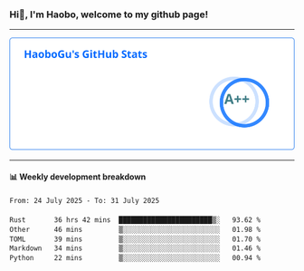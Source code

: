 <!--<h2 align="center"> Hi👋, I'm Haobo, welcome to my github page! </h2>-->
### Hi👋, I'm Haobo, welcome to my github page!
-------

<img href="https://github.com/HaoboGu" src="assets/stats.svg" alt="github stats" /> 

-------

#### 📊 **Weekly development breakdown**
<!--START_SECTION:waka-->

```txt
From: 24 July 2025 - To: 31 July 2025

Rust       36 hrs 42 mins  ███████████████████████▒░   93.62 %
Other      46 mins         ▒░░░░░░░░░░░░░░░░░░░░░░░░   01.98 %
TOML       39 mins         ▒░░░░░░░░░░░░░░░░░░░░░░░░   01.70 %
Markdown   34 mins         ▒░░░░░░░░░░░░░░░░░░░░░░░░   01.46 %
Python     22 mins         ▒░░░░░░░░░░░░░░░░░░░░░░░░   00.94 %
```

<!--END_SECTION:waka-->
<!--
backup url: https://github-readme-status-dusky-ten.vercel.app/api?username=HaoboGu&count_private=true&show_icons=true&theme=transparent&border_color=2f80ed
-->
<!--
**HaoboGu/HaoboGu** is a ✨ _special_ ✨ repository because its `README.md` (this file) appears on your GitHub profile.

Here are some ideas to get you started:

- 🔭 I’m currently working on AI-assisted programming tools
- 🌱 I’m currently learning ...
- 👯 I’m looking to collaborate on ...
- 🤔 I’m looking for help with ...
- 💬 Ask me about ...
- 📫 How to reach me: ...
- 😄 Pronouns: ...
- ⚡ Fun fact: ...
-->
